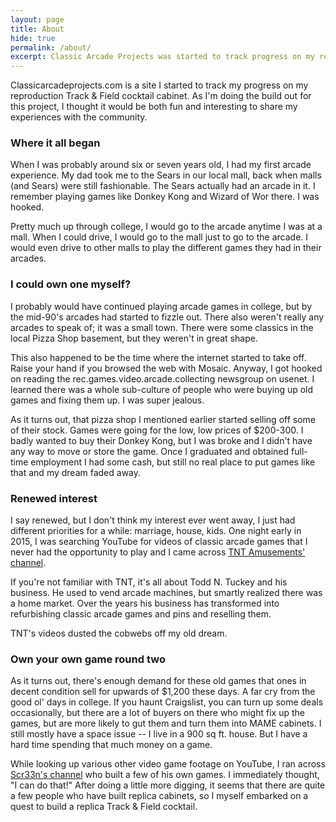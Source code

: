 ```yaml
---
layout: page
title: About
hide: true
permalink: /about/
excerpt: Classic Arcade Projects was started to track progress on my reproduction Track & Field cocktail cabinet. I thought it would be fun to share my experiences with the community.
---
```

Classicarcadeprojects.com is a site I started to track my progress on my reproduction Track & Field cocktail cabinet. As I'm doing the build out for this project, I thought it would be both fun and interesting to share my experiences with the community.

### Where it all began

When I was probably around six or seven years old, I had my first arcade experience. My dad took me to the Sears in our local mall, back when malls (and Sears) were still fashionable. The Sears actually had an arcade in it. I remember playing games like Donkey Kong and Wizard of Wor there. I was hooked.

Pretty much up through college, I would go to the arcade anytime I was at a mall. When I could drive, I would go to the mall just to go to the arcade. I would even drive to other malls to play the different games they had in their arcades.

### I could own one myself?

I probably would have continued playing arcade games in college, but by the mid-90's arcades had started to fizzle out. There also weren't really any arcades to speak of; it was a small town. There were some classics in the local Pizza Shop basement, but they weren't in great shape.

This also happened to be the time where the internet started to take off. Raise your hand if you browsed the web with Mosaic. Anyway, I got hooked on reading the rec.games.video.arcade.collecting newsgroup on usenet. I learned there was a whole sub-culture of people who were buying up old games and fixing them up. I was super jealous.

As it turns out, that pizza shop I mentioned earlier started selling off some of their stock. Games were going for the low, low prices of $200-300. I badly wanted to buy their Donkey Kong, but I was broke and I didn't have any way to move or store the game. Once I graduated and obtained full-time employment I had some cash, but still no real place to put games like that and my dream faded away.

### Renewed interest

I say renewed, but I don't think my interest ever went away, I just had different priorities for a while: marriage, house, kids. One night early in 2015, I was searching YouTube for videos of classic arcade games that I never had the opportunity to play and I came across [TNT Amusements' channel](https://www.youtube.com/user/tntamusements/videos).

If you're not familiar with TNT, it's all about Todd N. Tuckey and his business. He used to vend arcade machines, but smartly realized there was a home market. Over the years his business has transformed into refurbishing classic arcade games and pins and reselling them.

TNT's videos dusted the cobwebs off my old dream.

### Own your own game round two

As it turns out, there's enough demand for these old games that ones in decent condition sell for upwards of $1,200 these days. A far cry from the good ol' days in college. If you haunt Craigslist, you can turn up some deals occasionally, but there are a lot of buyers on there who might fix up the games, but are more likely to gut them and turn them into MAME cabinets. I still mostly have a space issue -- I live in a 900 sq ft. house. But I have a hard time spending that much money on a game.

While looking up various other video game footage on YouTube, I ran across [Scr33n's channel](https://www.youtube.com/user/scr33n73/videos) who built a few of his own games. I immediately thought, "I can do that!" After doing a little more digging, it seems that there are quite a few people who have built replica cabinets, so I myself embarked on a quest to build a replica Track & Field cocktail.